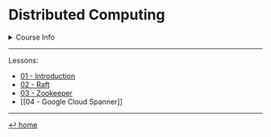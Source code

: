 # Distributed Computing

<details>
	<summary>Course Info</summary>
	<blockquote>
		Teacher: Matteo Dell'Amico &amp; Marina Ribaudo<br>
		First semester (Sept. 2022)<br>
		6 cfu
	</blockquote>
</details>

---

Lessons:
- [01 - Introduction](01%20-%20Intro%20DC)
- [02 - Raft](02%20-%20Raft.md)
- [03 - Zookeeper](03%20-%20Zookeeper.md)
- [[04 - Google Cloud Spanner]]

---

[↩ home](/README.md)
